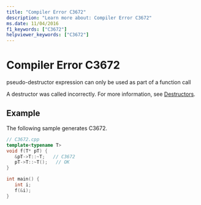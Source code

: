 ```yaml
---
title: "Compiler Error C3672"
description: "Learn more about: Compiler Error C3672"
ms.date: 11/04/2016
f1_keywords: ["C3672"]
helpviewer_keywords: ["C3672"]
---
```

# Compiler Error C3672

pseudo-destructor expression can only be used as part of a function call

A destructor was called incorrectly.  For more information, see [Destructors](../../cpp/destructors-cpp.md).

## Example

The following sample generates C3672.

```cpp
// C3672.cpp
template<typename T>
void f(T* pT) {
   &pT->T::~T;   // C3672
   pT->T::~T();   // OK
}

int main() {
   int i;
   f(&i);
}
```
